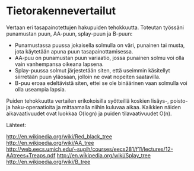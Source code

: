 Tietorakennevertailut
=====================
 
Vertaan eri tasapainotettujen hakupuiden tehokkuutta. Toteutan työssäni punamustan puun, AA-puun, splay-puun ja B-puun:
 
- Punamustassa puussa jokaisella solmulla on väri, punainen tai musta, jota käytetään apuna puun tasapainottamisessa.
- AA-puu on punamustan puun variaatio, jossa punainen solmu voi olla vain vanhempansa oikeana lapsena.
- Splay-puussa solmut järjestetään siten, että useimmin käsitellyt siirretään puun yläosaan, jolloin ne ovat nopeiten saatavilla.
- B-puu eroaa edeltävistä siten, ettei se ole binäärinen vaan solmulla voi olla useampia lapsia.

Puiden tehokkuutta vertailen erikokoisilla syötteillä koskien lisäys-, poisto- ja haku-operaatioita ja mittaamalla niihin kuluvaa aikaa. Kaikkien näiden aikavaativuudet ovat luokkaa O(logn) ja puiden tilavaativuudet O(n). 

Lähteet:

http://en.wikipedia.org/wiki/Red_black_tree
http://en.wikipedia.org/wiki/AA_tree
http://web.eecs.umich.edu/~sugih/courses/eecs281/f11/lectures/12-AAtrees+Treaps.pdf
http://en.wikipedia.org/wiki/Splay_tree
http://en.wikipedia.org/wiki/B_tree
